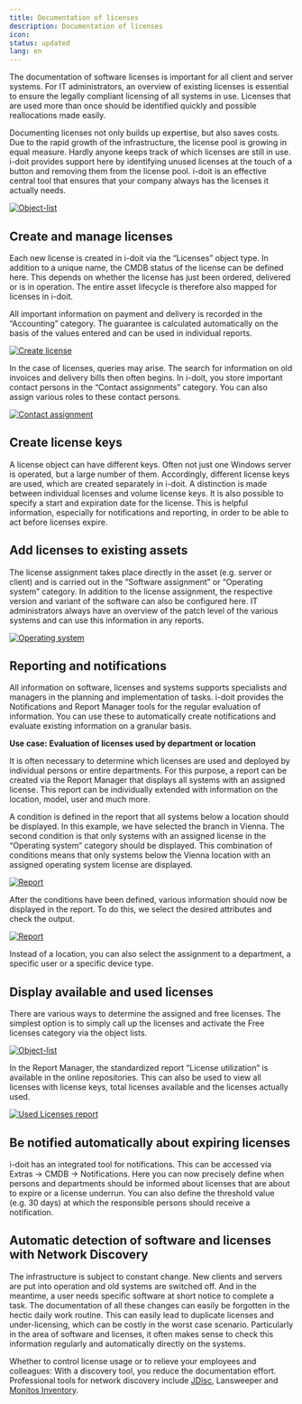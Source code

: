 ```yaml
---
title: Documentation of licenses
description: Documentation of licenses
icon:
status: updated
lang: en
---
```


The documentation of software licenses is important for all client and server systems. For IT administrators, an overview of existing licenses is essential to ensure the legally compliant licensing of all systems in use. Licenses that are used more than once should be identified quickly and possible reallocations made easily.

Documenting licenses not only builds up expertise, but also saves costs. Due to the rapid growth of the infrastructure, the license pool is growing in equal measure. Hardly anyone keeps track of which licenses are still in use. i-doit provides support here by identifying unused licenses at the touch of a button and removing them from the license pool. i-doit is an effective central tool that ensures that your company always has the licenses it actually needs.

[![Object-list](../assets/images/en/use-cases/documentation-of-licenses/1.png)](../assets/images/en/use-cases/documentation-of-licenses/1.png)

## Create and manage licenses

Each new license is created in i-doit via the “Licenses” object type. In addition to a unique name, the CMDB status of the license can be defined here. This depends on whether the license has just been ordered, delivered or is in operation. The entire asset lifecycle is therefore also mapped for licenses in i-doit.

All important information on payment and delivery is recorded in the “Accounting” category. The guarantee is calculated automatically on the basis of the values entered and can be used in individual reports.

[![Create license](../assets/images/en/use-cases/documentation-of-licenses/2.png)](../assets/images/en/use-cases/documentation-of-licenses/2.png)

In the case of licenses, queries may arise. The search for information on old invoices and delivery bills then often begins. In i-doit, you store important contact persons in the “Contact assignments” category. You can also assign various roles to these contact persons.

[![Contact assignment](../assets/images/en/use-cases/documentation-of-licenses/3.png)](../assets/images/en/use-cases/documentation-of-licenses/3.png)

## Create license keys

A license object can have different keys. Often not just one Windows server is operated, but a large number of them. Accordingly, different license keys are used, which are created separately in i-doit. A distinction is made between individual licenses and volume license keys. It is also possible to specify a start and expiration date for the license. This is helpful information, especially for notifications and reporting, in order to be able to act before licenses expire.

## Add licenses to existing assets

The license assignment takes place directly in the asset (e.g. server or client) and is carried out in the “Software assignment” or “Operating system” category. In addition to the license assignment, the respective version and variant of the software can also be configured here. IT administrators always have an overview of the patch level of the various systems and can use this information in any reports.

[![Operating system](../assets/images/en/use-cases/documentation-of-licenses/4.png)](../assets/images/en/use-cases/documentation-of-licenses/4.png)

## Reporting and notifications

All information on software, licenses and systems supports specialists and managers in the planning and implementation of tasks. i-doit provides the Notifications and Report Manager tools for the regular evaluation of information. You can use these to automatically create notifications and evaluate existing information on a granular basis.

**Use case: Evaluation of licenses used by department or location**

It is often necessary to determine which licenses are used and deployed by individual persons or entire departments. For this purpose, a report can be created via the Report Manager that displays all systems with an assigned license. This report can be individually extended with information on the location, model, user and much more.

A condition is defined in the report that all systems below a location should be displayed. In this example, we have selected the branch in Vienna. The second condition is that only systems with an assigned license in the “Operating system” category should be displayed. This combination of conditions means that only systems below the Vienna location with an assigned operating system license are displayed.

[![Report](../assets/images/en/use-cases/documentation-of-licenses/5.png)](../assets/images/en/use-cases/documentation-of-licenses/5.png)

After the conditions have been defined, various information should now be displayed in the report. To do this, we select the desired attributes and check the output.

[![Report](../assets/images/en/use-cases/documentation-of-licenses/6.png)](../assets/images/en/use-cases/documentation-of-licenses/6.png)

Instead of a location, you can also select the assignment to a department, a specific user or a specific device type.

## Display available and used licenses

There are various ways to determine the assigned and free licenses. The simplest option is to simply call up the licenses and activate the Free licenses category via the object lists.

[![Object-list](../assets/images/en/use-cases/documentation-of-licenses/1.png)](../assets/images/en/use-cases/documentation-of-licenses/1.png)

In the Report Manager, the standardized report “License utilization” is available in the online repositories. This can also be used to view all licenses with license keys, total licenses available and the licenses actually used.

[![Used Licenses report](../assets/images/en/use-cases/documentation-of-licenses/7.png)](../assets/images/en/use-cases/documentation-of-licenses/7.png)

## Be notified automatically about expiring licenses

i-doit has an integrated tool for notifications. This can be accessed via Extras -> CMDB -> Notifications. Here you can now precisely define when persons and departments should be informed about licenses that are about to expire or a license underrun. You can also define the threshold value (e.g. 30 days) at which the responsible persons should receive a notification.

## Automatic detection of software and licenses with Network Discovery

The infrastructure is subject to constant change. New clients and servers are put into operation and old systems are switched off. And in the meantime, a user needs specific software at short notice to complete a task. The documentation of all these changes can easily be forgotten in the hectic daily work routine. This can easily lead to duplicate licenses and under-licensing, which can be costly in the worst case scenario. Particularly in the area of software and licenses, it often makes sense to check this information regularly and automatically directly on the systems.

Whether to control license usage or to relieve your employees and colleagues: With a discovery tool, you reduce the documentation effort. Professional tools for network discovery include [JDisc](https://www.i-doit.com/i-doit-discovery/), Lansweeper and [Monitos Inventory](https://www.i-doit.com/produkte/add-ons/monitos-inventory).
